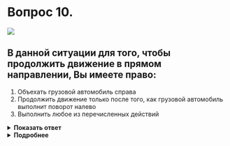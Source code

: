 # Вопрос 10.

![](https://s.drom.ru/i24228/pdd/tickets/2016/1543885032.jpg)

## В данной ситуации для того, чтобы продолжить движение в прямом направлении, Вы имеете право:

1. Объехать грузовой автомобиль справа
2. Продолжить движение только после того, как грузовой автомобиль выполнит поворот налево
3. Выполнить любое из перечисленных действий

<details>
<summary><b>Показать ответ</b></summary>
Правильный ответ: 3
</details>
<details>
<summary><b>Подробнее</b></summary>
В данной ситуации Ваше право выбирать: 
или объехать грузовой автомобиль справа;
или дождаться освобождения полосы, на которой Вы находитесь, чтобы без лишних перестроений продолжить дальнейшее движение.
(Пункты ПДД: 1.2 термины «Перестроение», Опережение», 8.4)
</details>